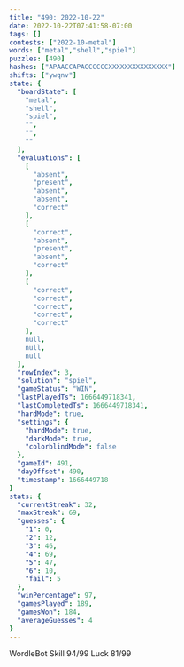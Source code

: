```yaml
---
title: "490: 2022-10-22"
date: 2022-10-22T07:41:58-07:00
tags: []
contests: ["2022-10-metal"]
words: ["metal","shell","spiel"]
puzzles: [490]
hashes: ["APAACCAPACCCCCCXXXXXXXXXXXXXXX"]
shifts: ["ywqnv"]
state: {
  "boardState": [
    "metal",
    "shell",
    "spiel",
    "",
    "",
    ""
  ],
  "evaluations": [
    [
      "absent",
      "present",
      "absent",
      "absent",
      "correct"
    ],
    [
      "correct",
      "absent",
      "present",
      "absent",
      "correct"
    ],
    [
      "correct",
      "correct",
      "correct",
      "correct",
      "correct"
    ],
    null,
    null,
    null
  ],
  "rowIndex": 3,
  "solution": "spiel",
  "gameStatus": "WIN",
  "lastPlayedTs": 1666449718341,
  "lastCompletedTs": 1666449718341,
  "hardMode": true,
  "settings": {
    "hardMode": true,
    "darkMode": true,
    "colorblindMode": false
  },
  "gameId": 491,
  "dayOffset": 490,
  "timestamp": 1666449718
}
stats: {
  "currentStreak": 32,
  "maxStreak": 69,
  "guesses": {
    "1": 0,
    "2": 12,
    "3": 46,
    "4": 69,
    "5": 47,
    "6": 10,
    "fail": 5
  },
  "winPercentage": 97,
  "gamesPlayed": 189,
  "gamesWon": 184,
  "averageGuesses": 4
}
---
```

<!-- more -->
WordleBot
Skill 94/99
Luck 81/99

